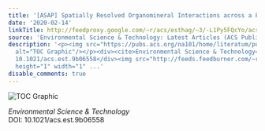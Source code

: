 ```yaml
---
title: '[ASAP] Spatially Resolved Organomineral Interactions across a Permafrost Chronosequence'
date: '2020-02-14'
linkTitle: http://feedproxy.google.com/~r/acs/esthag/~3/-L1Py5FQcYo/acs.est.9b06558
source: 'Environmental Science & Technology: Latest Articles (ACS Publications)'
description: '<p><img src="https://pubs.acs.org/na101/home/literatum/publisher/achs/journals/content/esthag/0/esthag.ahead-of-print/acs.est.9b06558/20200214/images/medium/es9b06558_0006.gif"
  alt="TOC Graphic"/></p><div><cite>Environmental Science & Technology</cite></div><div>DOI:
  10.1021/acs.est.9b06558</div><img src="http://feeds.feedburner.com/~r/acs/esthag/~4/-L1Py5FQcYo"
  height="1" width="1" ...'
disable_comments: true
---
```

<p><img src="https://pubs.acs.org/na101/home/literatum/publisher/achs/journals/content/esthag/0/esthag.ahead-of-print/acs.est.9b06558/20200214/images/medium/es9b06558_0006.gif" alt="TOC Graphic"/></p><div><cite>Environmental Science & Technology</cite></div><div>DOI: 10.1021/acs.est.9b06558</div><img src="http://feeds.feedburner.com/~r/acs/esthag/~4/-L1Py5FQcYo" height="1" width="1" ...